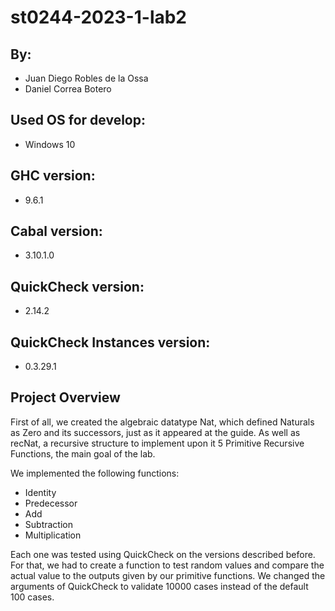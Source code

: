 # st0244-2023-1-lab2

## By:
- Juan Diego Robles de la Ossa
- Daniel Correa Botero

## Used OS for develop:
- Windows 10

## GHC version:
- 9.6.1

## Cabal version:
- 3.10.1.0

## QuickCheck version:
- 2.14.2

## QuickCheck Instances version:
- 0.3.29.1

## Project Overview

First of all, we created the algebraic datatype Nat, which defined Naturals
as Zero and its successors, just as it appeared at the guide. As well as
recNat, a recursive structure to implement upon it 5 Primitive Recursive
Functions, the main goal of the lab.

We implemented the following functions:
- Identity
- Predecessor
- Add
- Subtraction
- Multiplication

Each one was tested using QuickCheck on the versions described before.
For that, we had to create a function to test random values and compare
the actual value to the outputs given by our primitive functions.
We changed the arguments of QuickCheck to validate 10000 cases instead of
the default 100 cases.